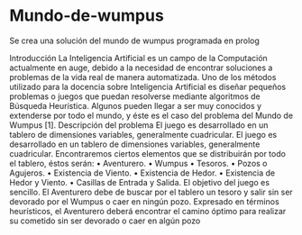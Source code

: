 # Mundo-de-wumpus
Se crea una solución del mundo de wumpus programada en prolog


Introducción
La Inteligencia Artificial es un campo de la Computación actualmente
en auge, debido a la necesidad de encontrar soluciones a problemas de la vida
real de manera automatizada.
Uno de los métodos utilizado para la docencia sobre Inteligencia
Artificial es diseñar pequeños problemas o juegos que puedan resolverse
mediante algoritmos de Búsqueda Heurística. Algunos pueden llegar a ser muy
conocidos y extenderse por todo el mundo, y éste es el caso del problema del
Mundo de Wumpus [1].
Descripción del problema
El juego es desarrollado en un tablero de dimensiones variables,
generalmente cuadricular.
El juego es desarrollado en un tablero de dimensiones variables,
generalmente cuadricular. Encontraremos ciertos elementos que se
distribuirán por todo el tablero, éstos serán:
• Aventurero.
• Wumpus
• Tesoros.
• Pozos o Agujeros.
• Existencia de Viento.
• Existencia de Hedor.
• Existencia de Hedor y Viento.
• Casillas de Entrada y Salida.
El objetivo del juego es sencillo. El Aventurero debe de buscar por el
tablero un tesoro y salir sin ser devorado por el Wumpus o caer en ningún
pozo. Expresado en términos heurísticos, el Aventurero deberá encontrar el
camino óptimo para realizar su cometido sin ser devorado o caer en algún
pozo
